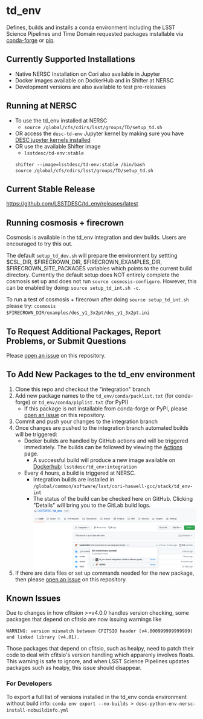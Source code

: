 # td_env
Defines, builds and installs a conda environment including the LSST Science Pipelines and Time Domain requested packages installable via [conda-forge](https://github.com/LSSTDESC/td_env/blob/main/conda/packlist.txt) or [pip](https://github.com/LSSTDESC/td_env/blob/main/conda/piplist.txt). 

## Currently Supported Installations

* Native NERSC Installation on Cori also available in Jupyter
* Docker images available on DockerHub and in Shifter at NERSC
* Development versions are also available to test pre-releases

## Running at NERSC
* To use the td_env installed at NERSC
    * `source /global/cfs/cdirs/lsst/groups/TD/setup_td.sh`
* OR access the `desc-td-env` Jupyter kernel by making sure you have [DESC jupyter kernels installed](https://confluence.slac.stanford.edu/display/LSSTDESC/Using+Jupyter+at+NERSC#UsingJupyteratNERSC-setup)
* OR use the available Shifter image
    * `lsstdesc/td-env:stable`
    ```
    shifter --image=lsstdesc/td-env:stable /bin/bash 
    source /global/cfs/cdirs/lsst/groups/TD/setup_td.sh
    ```
    
## Current Stable Release
https://github.com/LSSTDESC/td_env/releases/latest

## Running cosmosis + firecrown
Cosmosis is available in the td_env integration and dev builds. Users are encouraged to try this out. 

The default `setup_td_dev.sh` will prepare the environment by settting $CSL_DIR, $FIRECROWN_DIR, $FIRECROWN_EXAMPLES_DIR, $FIRECROWN_SITE_PACKAGES variables which points to the current build directory. Currently the default setup does NOT entirely complete the cosmosis set up and does not run `source cosmosis-configure`. However, this can be enabled by doing:  `source setup_td_int.sh -c`.

To run a test of cosmosis + firecrown after doing `source setup_td_int.sh` please try: `cosmosis $FIRECROWN_DIR/examples/des_y1_3x2pt/des_y1_3x2pt.ini`

## To Request Additional Packages, Report Problems, or Submit Questions
Please [open an issue](https://github.com/LSSTDESC/td_env/issues) on this repository.

## To Add New Packages to the td_env environment 

1. Clone this repo and checkout the "integration" branch
2. Add new package names to the `td_env/conda/packlist.txt` (for conda-forge) or `td_env/conda/piplist.txt` (for PyPI)
    * If this package is not installable from conda-forge or PyPI, please [open an issue](https://github.com/LSSTDESC/td_env/issues) on this repository.
3. Commit and push your changes to the integration branch
4. Once changes are pushed to the integration branch automated builds will be triggered:
    * Docker builds are handled by GitHub actions and will be triggered immediately. The builds can be followed by viewing the [Actions](https://github.com/LSSTDESC/td_env/actions) page.
        * A successful build will produce a new image available on [Dockerhub](https://hub.docker.com/r/lsstdesc/td-env/tags): `lsstdesc/td_env:integration`
    * Every 4 hours, a build is triggered at NERSC. 
        * Integration builds are installed in `/global/common/software/lsst/cori-haswell-gcc/stack/td_env-int`
        * The status of the build can be checked here on GitHub. Clicking "Details" will bring you to the GitLab build logs.
        ![](https://github.com/LSSTDESC/td_env/blob/main/doc/images/checkNERSCstatus.png)
 5. If there are data files or set up commands needed for the new package, then please [open an issue](https://github.com/LSSTDESC/td_env/issues) on this repository.

## Known Issues
Due to changes in how cfitsion >=v4.0.0 handles version checking, some packages that depend on cfitsio are now issuing warnings like
```
WARNING: version mismatch between CFITSIO header (v4.000999999999999) and linked library (v4.01).
```
Those packages that depend on cfitsio, such as healpy, need to patch their code to deal with cfitsio's version handling which apparenly involves floats.
This warning is safe to ignore, and when LSST Science Pipelines updates packages such as healpy, this issue should disappear.

### For Developers
To export a full list of versions installed in the td_env conda environment without build info: 
`conda env export --no-builds > desc-python-env-nersc-install-nobuildinfo.yml`

